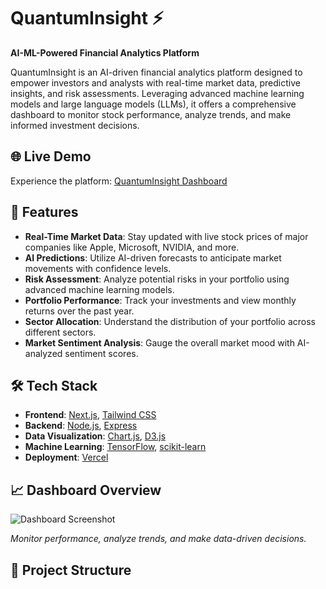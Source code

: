 # QuantumInsight ⚡

**AI-ML-Powered Financial Analytics Platform**

QuantumInsight is an AI-driven financial analytics platform designed to empower investors and analysts with real-time market data, predictive insights, and risk assessments. Leveraging advanced machine learning models and large language models (LLMs), it offers a comprehensive dashboard to monitor stock performance, analyze trends, and make informed investment decisions.
## 🌐 Live Demo

Experience the platform: [QuantumInsight Dashboard](https://v0-new-project-te1dkogcyga.vercel.app/dashboard)

## 🚀 Features

- **Real-Time Market Data**: Stay updated with live stock prices of major companies like Apple, Microsoft, NVIDIA, and more.
- **AI Predictions**: Utilize AI-driven forecasts to anticipate market movements with confidence levels.
- **Risk Assessment**: Analyze potential risks in your portfolio using advanced machine learning models.
- **Portfolio Performance**: Track your investments and view monthly returns over the past year.
- **Sector Allocation**: Understand the distribution of your portfolio across different sectors.
- **Market Sentiment Analysis**: Gauge the overall market mood with AI-analyzed sentiment scores.

## 🛠️ Tech Stack

- **Frontend**: [Next.js](https://nextjs.org/), [Tailwind CSS](https://tailwindcss.com/)
- **Backend**: [Node.js](https://nodejs.org/), [Express](https://expressjs.com/)
- **Data Visualization**: [Chart.js](https://www.chartjs.org/), [D3.js](https://d3js.org/)
- **Machine Learning**: [TensorFlow](https://www.tensorflow.org/), [scikit-learn](https://scikit-learn.org/)
- **Deployment**: [Vercel](https://vercel.com/)

## 📈 Dashboard Overview

![Dashboard Screenshot](./screenshots/dashboard.png)

*Monitor performance, analyze trends, and make data-driven decisions.*

## 📂 Project Structure

